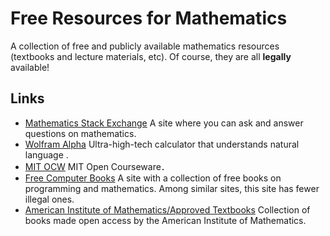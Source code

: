 # Free Resources for Mathematics

A collection of free and publicly available mathematics resources (textbooks and lecture materials, etc). Of course, they are all **legally** available! 

## Links

* [Mathematics Stack Exchange](https://math.stackexchange.com/) A site where you can ask and answer questions on mathematics.
* [Wolfram Alpha](https://www.wolframalpha.com/) Ultra-high-tech calculator that understands natural language .
* [MIT OCW](https://ocw.mit.edu/search/?d=Mathematics&type=course) MIT Open Courseware．
* [Free Computer Books](https://freecomputerbooks.com/) A site with a collection of free books on programming and mathematics. Among similar sites, this site has fewer illegal ones.
* [American Institute of Mathematics/Approved Textbooks](https://aimath.org/textbooks/approved-textbooks/) Collection of books made open access by the American Institute of Mathematics.
